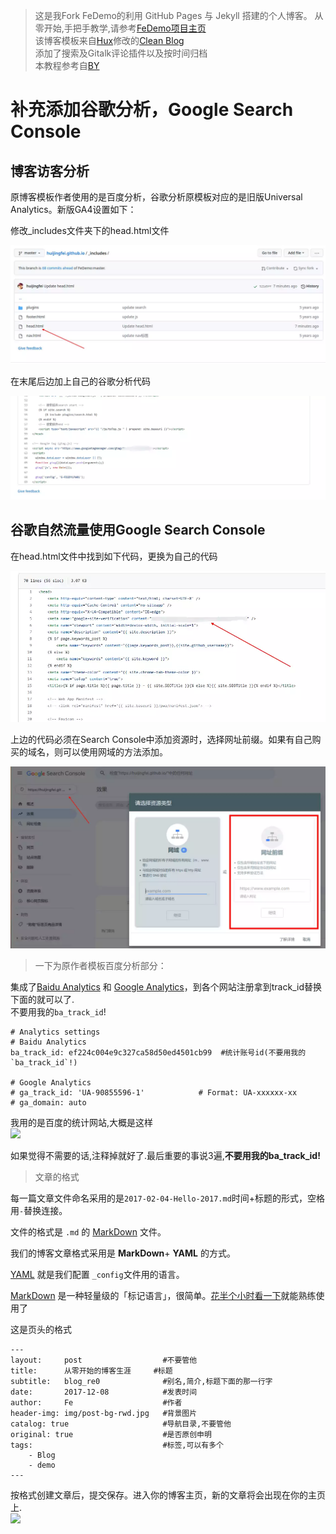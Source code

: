 >这是我Fork FeDemo的利用 GitHub Pages 与 Jekyll 搭建的个人博客。 
>从零开始,手把手教学,请参考<a href="https://github.com/FeDemo/fedemo.github.io" target="view_window">FeDemo项目主页</a>    
>该博客模板来自<a href="https://github.com/huxpro" target="view_window">Hux</a>修改的<a href="https://startbootstrap.com/template-overviews/clean-blog/" target="view_window">Clean Blog</a>   
>添加了搜索及Gitalk评论插件以及按时间归档   
>本教程参考自<a href="https://github.com/qiubaiying" target="view_window">BY</a>    

# 补充添加谷歌分析，Google Search Console

## 博客访客分析

原博客模板作者使用的是百度分析，谷歌分析原模板对应的是旧版Universal Analytics。新版GA4设置如下：


修改_includes文件夹下的head.html文件

![](https://raw.githubusercontent.com/huijingfei/Blog_Gitalk/main/Images/head.webp)  
 
在末尾</head>后边加上自己的谷歌分析代码

![](https://raw.githubusercontent.com/huijingfei/Blog_Gitalk/main/Images/google%20tag.webp)  

## 谷歌自然流量使用Google Search Console

在head.html文件中找到如下代码，更换为自己的代码

![](https://raw.githubusercontent.com/huijingfei/Blog_Gitalk/main/Images/site%20verification.webp) 

上边的代码必须在Search Console中添加资源时，选择网址前缀。如果有自己购买的域名，则可以使用网域的方法添加。

![](https://raw.githubusercontent.com/huijingfei/Blog_Gitalk/main/Images/search%20console.webp) 


> 一下为原作者模板百度分析部分：

集成了<a href="https://tongji.baidu.com/web/welcome/login" target="view_window">Baidu Analytics</a> 和 <a href="http://www.google.cn/analytics/" target="view_window">Google Analytics</a>，到各个网站注册拿到track_id替换下面的就可以了.   
不要用我的`ba_track_id`!
```
# Analytics settings
# Baidu Analytics
ba_track_id: ef224c004e9c327ca58d50ed4501cb99  #统计账号id(不要用我的`ba_track_id`!)

# Google Analytics
# ga_track_id: 'UA-90855596-1'            # Format: UA-xxxxxx-xx
# ga_domain: auto
```
我用的是百度的统计网站,大概是这样  
![](https://raw.githubusercontent.com/FeDemo/img_gitalk/master/2017-12-08-blog_re0/14.png)    

如果觉得不需要的话,注释掉就好了.最后重要的事说3遍,**不要用我的ba_track_id!**
<br>

> 文章的格式

每一篇文章文件命名采用的是`2017-02-04-Hello-2017.md`时间+标题的形式，空格用`-`替换连接。

文件的格式是 `.md` 的 <a href="http://sspai.com/25137/" target="view_window">MarkDown</a> 文件。

我们的博客文章格式采用是 **MarkDown**+ **YAML** 的方式。

<a href="http://www.ruanyifeng.com/blog/2016/07/yaml.html?f=tt" target="view_window">YAML</a> 就是我们配置 `_config`文件用的语言。

<a href="http://sspai.com/25137/" target="view_window">MarkDown</a> 是一种轻量级的「标记语言」，很简单。<a href="http://sspai.com/25137/" target="view_window">花半个小时看一下</a>就能熟练使用了

这是页头的格式
  ```
  ---
  layout:     post                  #不要管他
  title:      从零开始的博客生涯     #标题
  subtitle:   blog_re0              #别名,简介,标题下面的那一行字
  date:       2017-12-08            #发表时间
  author:     Fe                    #作者
  header-img: img/post-bg-rwd.jpg   #背景图片
  catalog: true                     #导航目录,不要管他
  original: true                    #是否原创申明
  tags:                             #标签,可以有多个
      - Blog
      - demo
  ---
  ```
按格式创建文章后，提交保存。进入你的博客主页，新的文章将会出现在你的主页上.  
![](https://raw.githubusercontent.com/FeDemo/img_gitalk/master/2017-12-08-blog_re0/17.png)  
